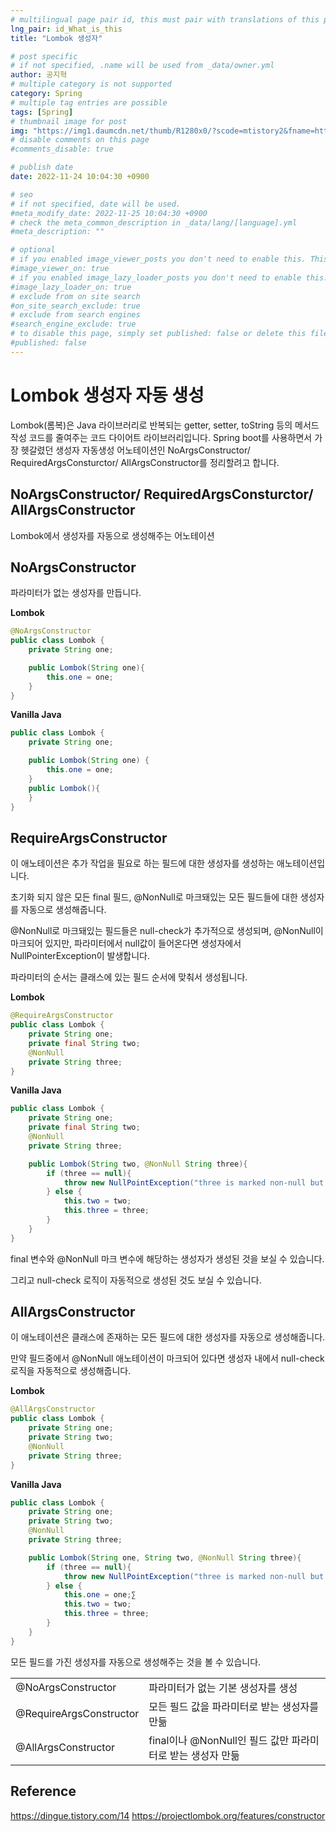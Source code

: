 ```yaml
---
# multilingual page pair id, this must pair with translations of this page. (This name must be unique)
lng_pair: id_What_is_this
title: "Lombok 생성자"

# post specific
# if not specified, .name will be used from _data/owner.yml
author: 공지혁
# multiple category is not supported
category: Spring
# multiple tag entries are possible
tags: [Spring]
# thumbnail image for post
img: "https://img1.daumcdn.net/thumb/R1280x0/?scode=mtistory2&fname=https%3A%2F%2Fblog.kakaocdn.net%2Fdn%2FYgejD%2FbtqJSbXYuCB%2FuZDGsHiGWFlkyjXkRplxB0%2Fimg.png"
# disable comments on this page
#comments_disable: true

# publish date
date: 2022-11-24 10:04:30 +0900

# seo
# if not specified, date will be used.
#meta_modify_date: 2022-11-25 10:04:30 +0900
# check the meta_common_description in _data/lang/[language].yml
#meta_description: ""

# optional
# if you enabled image_viewer_posts you don't need to enable this. This is only if image_viewer_posts = false
#image_viewer_on: true
# if you enabled image_lazy_loader_posts you don't need to enable this. This is only if image_lazy_loader_posts = false
#image_lazy_loader_on: true
# exclude from on site search
#on_site_search_exclude: true
# exclude from search engines
#search_engine_exclude: true
# to disable this page, simply set published: false or delete this file
#published: false
---
```



# Lombok 생성자 자동 생성
Lombok(롬복)은 Java 라이브러리로 반복되는 getter, setter, toString 등의 메서드 작성 코드를 줄여주는 코드 다이어트 라이브러리입니다.
Spring boot를 사용하면서 가장 헷갈렸던 생성자 자동생성 어노테이션인 NoArgsConstructor/ RequiredArgsConsturctor/ AllArgsConstructor를 정리할려고 합니다.

## NoArgsConstructor/ RequiredArgsConsturctor/ AllArgsConstructor
Lombok에서 생성자를 자동으로 생성해주는 어노테이션


## NoArgsConstructor
파라미터가 없는 생성자를 만듭니다.

**Lombok**
``` java
@NoArgsConstructor
public class Lombok {
    private String one;

    public Lombok(String one){
        this.one = one;
    }
}

```
**Vanilla Java**
```java
public class Lombok {
    private String one;

    public Lombok(String one) {
        this.one = one;
    }
    public Lombok(){
    }
}

```


## RequireArgsConstructor
이 애노테이션은 추가 작업을 필요로 하는 필드에 대한 생성자를 생성하는 애노테이션입니다.

초기화 되지 않은 모든 final 필드, @NonNull로 마크돼있는 모든 필드들에 대한 생성자를 자동으로 생성해줍니다.

@NonNull로 마크돼있는 필드들은 null-check가 추가적으로 생성되며, @NonNull이 마크되어 있지만, 파라미터에서 null값이 들어온다면 생성자에서 NullPointerException이 발생합니다.

파라미터의 순서는 클래스에 있는 필드 순서에 맞춰서 생성됩니다.

**Lombok**
``` java
@RequireArgsConstructor
public class Lombok {
    private String one;
    private final String two;
    @NonNull
    private String three;
}

```
**Vanilla Java**
```java
public class Lombok {
    private String one;
    private final String two;
    @NonNull
    private String three;

    public Lombok(String two, @NonNull String three){
        if (three == null){
            throw new NullPointException("three is marked non-null but is null");
        } else {
            this.two = two;
            this.three = three;
        }
    }
}
```
final 변수와 @NonNull 마크 변수에 해당하는 생성자가 생성된 것을 보실 수 있습니다.

그리고 null-check 로직이 자동적으로 생성된 것도 보실 수 있습니다.
## AllArgsConstructor
이 애노테이션은 클래스에 존재하는 모든 필드에 대한 생성자를 자동으로 생성해줍니다.

만약 필드중에서 @NonNull 애노테이션이 마크되어 있다면 생성자 내에서 null-check 로직을 자동적으로 생성해줍니다.

**Lombok**
``` java
@AllArgsConstructor
public class Lombok {
    private String one;
    private String two;
    @NonNull
    private String three;
}

```
**Vanilla Java**
```java
public class Lombok {
    private String one;
    private String two;
    @NonNull
    private String three;

    public Lombok(String one, String two, @NonNull String three){
        if (three == null){
            throw new NullPointException("three is marked non-null but is null");
        } else {
            this.one = one;∑
            this.two = two;
            this.three = three;
        }
    }
}
```
모든 필드를 가진 생성자를 자동으로 생성해주는 것을 볼 수 있습니다.

| | |
| --- | --- |
| @NoArgsConstructor | 파라미터가 없는 기본 생성자를 생성 |
| @RequireArgsConstructor | 모든 필드 값을 파라미터로 받는 생성자를 만듦 |
| @AllArgsConstructor | final이나 @NonNull인 필드 값만 파라미터로 받는 생성자 만듦 |
## Reference
https://dingue.tistory.com/14
https://projectlombok.org/features/constructor
